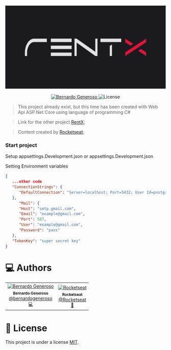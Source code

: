<p align="center">
   <img src="https://raw.githubusercontent.com/bernardogeneroso/RentX-Rocketseat/main/readme-assets/logo.png" alt="RenteX" height="260"/>
</p>

<p align="center">
   <a href="https://www.linkedin.com/in/bernardo-generoso-829ba81b0">
      <img alt="Bernardo Generoso" src="https://img.shields.io/badge/-Bernardo%20Generoso-DC1637?style=flat&logo=Linkedin&logoColor=white" />
   </a>

  <img alt="License" src="https://img.shields.io/badge/license-MIT-DC1637">
</p>

> This project already exist, but this time has been created with Web Api ASP.Net Core using language of programming C#

> Link for the other project [RentX](https://github.com/bernardogeneroso/RentX-Rocketseat);

> Content created by [Rocketseat](https://github.com/Rocketseat);

### Start project

Setup appsettings.Development.json or appsettings.Development.json

Setting Environment variables
   ```json
   {
      ...other code
      "ConnectionStrings": {
         "DefaultConnection": "Server=localhost; Port=5432; User Id=postgres; Password=pass; Database=RentX"
      },
         "Mail": {
         "Host": "smtp.gmail.com",
         "Email": "example@gmail.com",
         "Port": 587,
         "User": "example@gmail.com",
         "Password": "pass"
      },
      "TokenKey": "super secret key"
   }
   ```

# :computer: Authors

<table>
  <tr>
    <td align="center">
      <a href="http://github.com/bernardogeneroso">
        <img src="https://avatars.githubusercontent.com/u/58465456?v=4" width="100px;" alt="Bernardo Generoso"/>
        <br />
        <sub>
          <b>Bernardo Generoso</b>
        </sub>
       </a>
       <br />
       <a href="https://www.linkedin.com/in/bernardo-generoso-829ba81b0" title="Linkedin">@bernardogeneroso</a>
       <br />
       <a href="https://github.com/bernardogeneroso/RentX-Rocketseat/commits/main" title="Code">💻</a>
    </td>
    <td align="center">
      <a href="https://github.com/Rocketseat">
        <img src="https://avatars0.githubusercontent.com/u/28929274?s=200&v=4" width="100px;" alt="Rocketseat"/>
        <br />
        <sub>
          <b>Rocketseat</b>
        </sub>
       </a>
       <br />
       <a href="https://www.linkedin.com/school/rocketseat" title="Linkedin">@Rocketseat</a>
       <br />
       <a href="https://rocketseat.com.br" title="Content creators">🚀</a>
    </td>
  </tr>
</table>

# :closed_book: License

This project is under a license [MIT](./LICENSE).
